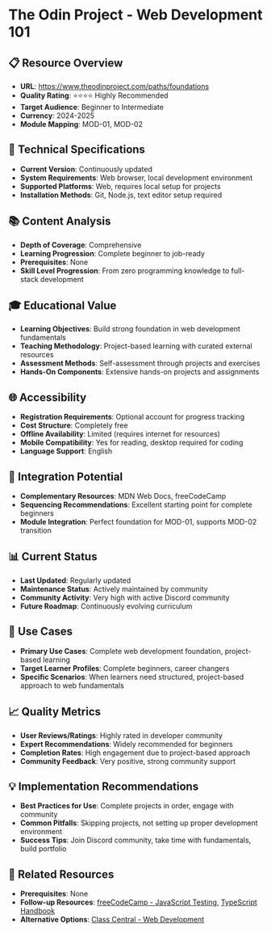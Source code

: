 # The Odin Project - Web Development 101

## 📋 Resource Overview
- **URL**: https://www.theodinproject.com/paths/foundations
- **Quality Rating**: ⭐⭐⭐⭐ Highly Recommended
- **Target Audience**: Beginner to Intermediate
- **Currency**: 2024-2025
- **Module Mapping**: MOD-01, MOD-02

## 🔧 Technical Specifications
- **Current Version**: Continuously updated
- **System Requirements**: Web browser, local development environment
- **Supported Platforms**: Web, requires local setup for projects
- **Installation Methods**: Git, Node.js, text editor setup required

## 📚 Content Analysis
- **Depth of Coverage**: Comprehensive
- **Learning Progression**: Complete beginner to job-ready
- **Prerequisites**: None
- **Skill Level Progression**: From zero programming knowledge to full-stack development

## 🎓 Educational Value
- **Learning Objectives**: Build strong foundation in web development fundamentals
- **Teaching Methodology**: Project-based learning with curated external resources
- **Assessment Methods**: Self-assessment through projects and exercises
- **Hands-On Components**: Extensive hands-on projects and assignments

## 🌐 Accessibility
- **Registration Requirements**: Optional account for progress tracking
- **Cost Structure**: Completely free
- **Offline Availability**: Limited (requires internet for resources)
- **Mobile Compatibility**: Yes for reading, desktop required for coding
- **Language Support**: English

## 🔗 Integration Potential
- **Complementary Resources**: MDN Web Docs, freeCodeCamp
- **Sequencing Recommendations**: Excellent starting point for complete beginners
- **Module Integration**: Perfect foundation for MOD-01, supports MOD-02 transition

## 📊 Current Status
- **Last Updated**: Regularly updated
- **Maintenance Status**: Actively maintained by community
- **Community Activity**: Very high with active Discord community
- **Future Roadmap**: Continuously evolving curriculum

## 🎯 Use Cases
- **Primary Use Cases**: Complete web development foundation, project-based learning
- **Target Learner Profiles**: Complete beginners, career changers
- **Specific Scenarios**: When learners need structured, project-based approach to web fundamentals

## 📈 Quality Metrics
- **User Reviews/Ratings**: Highly rated in developer community
- **Expert Recommendations**: Widely recommended for beginners
- **Completion Rates**: High engagement due to project-based approach
- **Community Feedback**: Very positive, strong community support

## 💡 Implementation Recommendations
- **Best Practices for Use**: Complete projects in order, engage with community
- **Common Pitfalls**: Skipping projects, not setting up proper development environment
- **Success Tips**: Join Discord community, take time with fundamentals, build portfolio

## 🔄 Related Resources
- **Prerequisites**: None
- **Follow-up Resources**: [freeCodeCamp - JavaScript Testing](freecodecamp-javascript-testing.md), [TypeScript Handbook](../01-official-documentation/typescript-handbook.md)
- **Alternative Options**: [Class Central - Web Development](class-central-web-development.md)